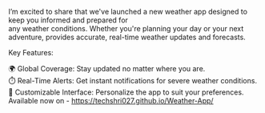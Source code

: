  I’m excited to share that we've launched a new weather app designed to keep you informed and prepared for <br> any weather conditions. Whether you're planning your day or your next adventure, 
provides accurate, real-time weather updates and forecasts.

Key Features:

🌍 Global Coverage: Stay updated no matter where you are. <br>
⏱️ Real-Time Alerts: Get instant notifications for severe weather conditions. <br>
🎨 Customizable Interface: Personalize the app to suit your preferences. <br>
Available now on - https://techshri027.github.io/Weather-App/
